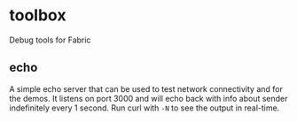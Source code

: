# toolbox
Debug tools for Fabric

## echo

A simple echo server that can be used to test network connectivity and for the demos. It listens on port 3000 and will
echo back with info about sender indefinitely every 1 second. Run curl with `-N` to see the output in real-time.
